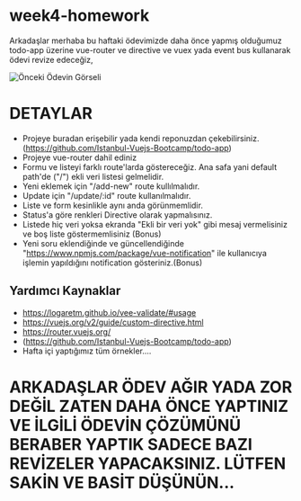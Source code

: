 # week4-homework

Arkadaşlar merhaba bu haftaki ödevimizde daha önce yapmış olduğumuz todo-app üzerine vue-router ve directive ve vuex yada event bus kullanarak ödevi revize edeceğiz,

![Önceki Ödevin Görseli](https://i.ibb.co/JjGsCnf/ezgif-com-video-to-gif.gif)


# DETAYLAR
- Projeye buradan erişebilir yada kendi reponuzdan çekebilirsiniz. (https://github.com/Istanbul-Vuejs-Bootcamp/todo-app)
- Projeye vue-router dahil ediniz
- Formu ve listeyi farklı route'larda göstereceğiz. Ana safa yani default path'de ("/") ekli veri listesi gelmelidir.
- Yeni eklemek için "/add-new" route kullılmalıdır.
- Update için "/update/:id" route kullanılmalıdır.  
- Liste ve form kesinlikle aynı anda görünmemlidir.
- Status'a göre renkleri Directive olarak yapmalısınız.
- Listede hiç veri yoksa ekranda "Ekli bir veri yok" gibi mesaj vermelisiniz ve boş liste göstermemlisiniz (Bonus)
- Yeni soru eklendiğinde ve güncellendiğinde "https://www.npmjs.com/package/vue-notification" ile kullanıcıya işlemin yapıldığını notification gösteriniz.(Bonus)

## Yardımcı Kaynaklar
- https://logaretm.github.io/vee-validate/#usage
- https://vuejs.org/v2/guide/custom-directive.html
- https://router.vuejs.org/
- (https://github.com/Istanbul-Vuejs-Bootcamp/todo-app)
- Hafta içi yaptığımız tüm örnekler.... 


# ARKADAŞLAR ÖDEV AĞIR YADA ZOR DEĞİL ZATEN DAHA ÖNCE YAPTINIZ VE İLGİLİ ÖDEVİN ÇÖZÜMÜNÜ BERABER YAPTIK SADECE BAZI REVİZELER YAPACAKSINIZ. LÜTFEN SAKİN VE BASİT DÜŞÜNÜN... 
